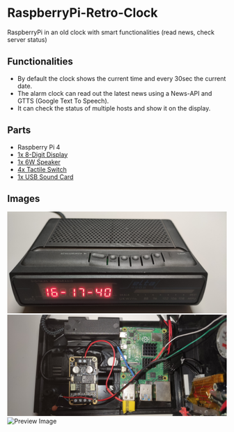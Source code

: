 # RaspberryPi-Retro-Clock

RaspberryPi in an old clock with smart functionalities (read news, check server status)

## Functionalities
- By default the clock shows the current time and every 30sec the current date.
- The alarm clock can read out the latest news using a News-API and GTTS (Google Text To Speech).
- It can check the status of multiple hosts and show it on the display.

## Parts
- Raspberry Pi 4
- [1x 8-Digit Display](https://de.aliexpress.com/item/32836566149.html)
- [1x 6W Speaker](https://de.aliexpress.com/item/32869668961.html)
- [4x Tactile Switch](https://de.aliexpress.com/item/32912104842.html)
- [1x USB Sound Card](https://www.amazon.de/UGREEN-Externe-Soundkarte-Computer-External/dp/B01N905VOY)

## Images

![Preview Image](https://github.com/robineco/RaspberryPi-Retro-Clock/blob/master/images/front.jpg?raw=true)
![Preview Image](https://github.com/robineco/RaspberryPi-Retro-Clock/blob/master/images/inside1.jpg?raw=true)
![Preview Image](https://github.com/robineco/RaspberryPi-Retro-Clock/blob/master/images/inside2.jpg?raw=true)
